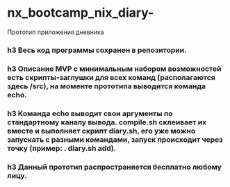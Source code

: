 # nx_bootcamp_nix_diary-
Прототип приложения дневника
### h3 Весь код программы сохранен в репозитории.
### h3 Описание MVP с минимальным набором возможностей есть скрипты-заглушки для всех команд (располагаются здесь /src), на моменте прототипа выводится команда echo.
### h3 Команда echo выводит свои аргументы по стандартному каналу вывода. compile.sh склеивает их вместе и выполняет скрипт diary.sh, его уже можно запускать с разными командами, запуск происходит через точку (пример: . diary.sh add). 
### h3 Данный прототип распространяется бесплатно любому лицу.
